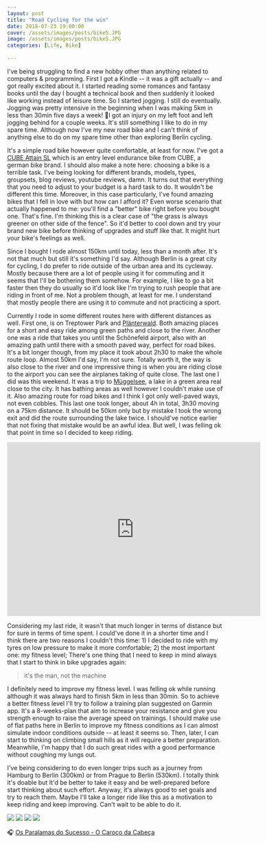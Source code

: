 ```yaml
---
layout: post
title: "Road Cycling for the win"
date: 2018-07-23 19:00:00
cover: /assets/images/posts/bike5.JPG
image: /assets/images/posts/bike5.JPG
categories: [Life, Bike]
 
---
```


I've being struggling to find a new hobby other than anything related to computers & programming. First I got a Kindle -- it was a gift actually -- and got really excited about it. I started reading some romances and fantasy books until the day I bought a technical book and then suddenly it looked like working instead of leisure time. So I started jogging. I still do eventually. Jogging was pretty intensive in the beginning when I was making 5km in less than 30min five days a week! 💪I got an injury on my left foot and left jogging behind for a couple weeks. It's still something I like to do in my spare time. Although now I've my new road bike and I can't think of anything else to do on my spare time other than exploring Berlin cycling.

It's a simple road bike however quite comfortable, at least for now. I've got a [CUBE Attain SL](https://www.cube.eu/uk/2018/bikes/road/road-cyclocross/attain/cube-attain-sl-blacknwhite-2018/) which is an entry level endurance bike from CUBE, a german bike brand. I should also make a note here: choosing a bike is a terrible task. I've being looking for different brands, models, types, groupsets, blog reviews, youtube reviews, damn. It turns out that everything that you need to adjust to your budget is a hard task to do. It wouldn't be different this time. Moreover, in this case particularly, I've found amazing bikes that I fell in love with but how can I afford it? Even worse scenario that actually happened to me: you'll find a "better" bike right before you bought one. That's fine. I'm thinking this is a clear case of "the grass is always greener on other side of the fence". So it'd better to cool down and try your brand new bike before thinking of upgrades and stuff like that. It might hurt your bike's feelings as well.

Since I bought I rode almost 150km until today, less than a month after. It's not that much but still it's something I'd say. Although Berlin is a great city for cycling, I do prefer to ride outside of the urban area and its cycleway. Mostly because there are a lot of people using it for commuting and it seems that I'll be bothering them somehow. For example, I like to go a bit faster then they do usually so it'd look like I'm trying to rush people that are riding in front of me. Not a problem though, at least for me. I understand that mostly people there are using it to commute and not practicing a sport.

Currently I rode in some different routes here with different distances as well. First one, is on Treptower Park and [Plänterwald](https://de.wikipedia.org/wiki/Berlin-Pl%C3%A4nterwald). Both amazing places for a short and easy ride among green paths and close to the river. Another one was a ride that takes you until the Schönefeld airport, also with an amazing path until there with a smooth paved way, perfect for road bikes. It's a bit longer though, from my place it took about 2h30 to make the whole route loop. Almost 50km I'd say, I'm not sure. Totally worth it, the way is also close to the river and one impressive thing is when you are riding close to the airport you can see the airplanes taking of quite close. The last one I did was this weekend. It was a trip to [Müggelsee](https://de.wikipedia.org/wiki/M%C3%BCggelsee), a lake in a green area real close to the city. It has bathing areas as well however I couldn't make use of it. Also amazing route for road bikes and I think I got only well-paved ways, not even cobbles. This last one took longer, about 4h in total, 3h30 moving on a 75km distance. It should be 50km only but by mistake I took the wrong exit and did the route surrounding the lake twice. I should've notice earlier that not fixing that mistake would be an awful idea. But well, I was felling ok that point in time so I decided to keep riding.

<center><iframe height='405' width='590' frameborder='0' allowtransparency='true' scrolling='no' src='https://www.strava.com/activities/1718319393/embed/0e3cdaf9886393a9239f808e59ee4932bb25bbf9'></iframe></center>

Considering my last ride, it wasn't that much longer in terms of distance but for sure in terms of time spent. I could've done it in a shorter time and I think there are two reasons I couldn't this time: 1) I decided to ride with my tyres on low pressure to make it more comfortable; 2) the most important one: my fitness level; There's one thing that I need to keep in mind always that I start to think in bike upgrades again:

> it's the man, not the machine

I definitely need to improve my fitness level. I was felling ok while running although it was always hard to finish 5km in less than 30min. So to achieve a better fitness level I'll try to follow a training plan suggested on Garmin app. It's a 8-weeks-plan that aim to increase your resistance and give you strength enough to raise the average speed on trainings. I should make use of flat paths here in Berlin to improve my fitness conditions as I can almost simulate indoor conditions outside -- at least it seems so. Then, later, I can start to thinking on climbing small hills as it will require a better preparation. Meanwhile, I'm happy that I do such great rides with a good performance without coughing my lungs out.

I've being considering to do even longer trips such as a journey from Hamburg to Berlin (300km) or from Prague to Berlin (530km). I totally think it's doable but It'd be better to take it easy and be well-prepared before start thinking about such effort. Anyway, it's always good to set goals and try to reach them. Maybe I'll take a longer ride like this as a motivation to keep riding and keep improving. Can't wait to be able to do it.

<img src="/assets/images/posts/bike1.JPG" style="max-width:100%; display:inline-block;">
<img src="/assets/images/posts/bike2.JPG" style="max-width:100%; display:inline-block;">
<img src="/assets/images/posts/bike3.JPG" style="max-width:100%; display:inline-block;">
<img src="/assets/images/posts/bike4.JPG" style="max-width:100%; display:inline-block;">

🎧 [Os Paralamas do Sucesso - O Caroço da Cabeça](https://open.spotify.com/track/37t2yNA6zGX6p8tD4gANer?si=r6q3_auQTHex1UoWfuyTug)
